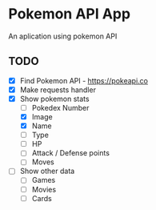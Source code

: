 # Pokemon API App

An aplication using pokemon API

## TODO

- [x] Find Pokemon API - https://pokeapi.co
- [x] Make requests handler
- [x] Show pokemon stats
  - [ ] Pokedex Number
  - [x] Image
  - [x] Name
  - [ ] Type
  - [ ] HP
  - [ ] Attack / Defense points
  - [ ] Moves
- [ ] Show other data
  - [ ] Games
  - [ ] Movies
  - [ ] Cards
